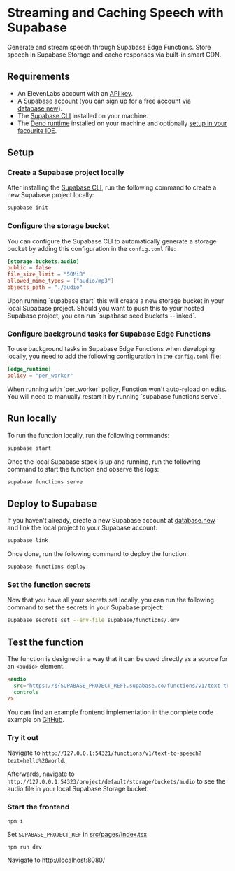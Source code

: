 # Streaming and Caching Speech with Supabase

Generate and stream speech through Supabase Edge Functions. Store speech in Supabase Storage and cache responses via built-in smart CDN.

## Requirements

- An ElevenLabs account with an [API key](/app/settings/api-keys).
- A [Supabase](https://supabase.com) account (you can sign up for a free account via [database.new](https://database.new)).
- The [Supabase CLI](https://supabase.com/docs/guides/local-development) installed on your machine.
- The [Deno runtime](https://docs.deno.com/runtime/getting_started/installation/) installed on your machine and optionally [setup in your facourite IDE](https://docs.deno.com/runtime/getting_started/setup_your_environment).

## Setup

### Create a Supabase project locally

After installing the [Supabase CLI](https://supabase.com/docs/guides/local-development), run the following command to create a new Supabase project locally:

```bash
supabase init
```

### Configure the storage bucket

You can configure the Supabase CLI to automatically generate a storage bucket by adding this configuration in the `config.toml` file:

```toml ./supabase/config.toml
[storage.buckets.audio]
public = false
file_size_limit = "50MiB"
allowed_mime_types = ["audio/mp3"]
objects_path = "./audio"
```

<Note>
  Upon running `supabase start` this will create a new storage bucket in your local Supabase
  project. Should you want to push this to your hosted Supabase project, you can run `supabase seed
  buckets --linked`.
</Note>

### Configure background tasks for Supabase Edge Functions

To use background tasks in Supabase Edge Functions when developing locally, you need to add the following configuration in the `config.toml` file:

```toml ./supabase/config.toml
[edge_runtime]
policy = "per_worker"
```

<Note>
  When running with `per_worker` policy, Function won't auto-reload on edits. You will need to
  manually restart it by running `supabase functions serve`.
</Note>

## Run locally

To run the function locally, run the following commands:

```bash
supabase start
```

Once the local Supabase stack is up and running, run the following command to start the function and observe the logs:

```bash
supabase functions serve
```

## Deploy to Supabase

If you haven't already, create a new Supabase account at [database.new](https://database.new) and link the local project to your Supabase account:

```bash
supabase link
```

Once done, run the following command to deploy the function:

```bash
supabase functions deploy
```

### Set the function secrets

Now that you have all your secrets set locally, you can run the following command to set the secrets in your Supabase project:

```bash
supabase secrets set --env-file supabase/functions/.env
```

## Test the function

The function is designed in a way that it can be used directly as a source for an `<audio>` element.

```html
<audio
  src="https://${SUPABASE_PROJECT_REF}.supabase.co/functions/v1/text-to-speech?text=Hello%2C%20world!&voiceId=JBFqnCBsd6RMkjVDRZzb"
  controls
/>
```

You can find an example frontend implementation in the complete code example on [GitHub](https://github.com/elevenlabs/elevenlabs-examples/tree/main/examples/text-to-speech/supabase/stream-and-cache-storage/src/pages/Index.tsx).

### Try it out

Navigate to `http://127.0.0.1:54321/functions/v1/text-to-speech?text=hello%20world`.

Afterwards, navigate to `http://127.0.0.1:54323/project/default/storage/buckets/audio` to see the audio file in your local Supabase Storage bucket.

### Start the frontend

`npm i`

Set `SUPABASE_PROJECT_REF` in [src/pages/Index.tsx](./src/pages/Index.tsx)

`npm run dev`

Navigate to http://localhost:8080/
